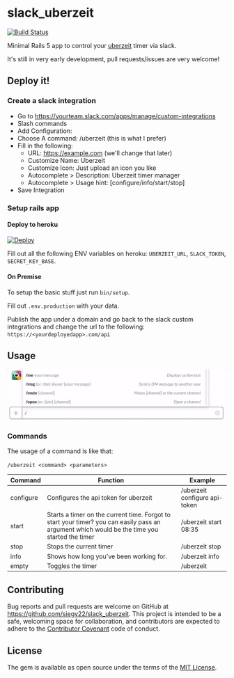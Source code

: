# slack_uberzeit

[![Build Status](https://travis-ci.org/siegy22/slack_uberzeit.svg?branch=master)](https://travis-ci.org/siegy22/slack_uberzeit)

Minimal Rails 5 app to control your
[uberzeit](https://github.com/ninech/uberzeit) timer via slack.

It's still in very early development, pull requests/issues are very welcome!

## Deploy it!

### Create a slack integration

* Go to https://yourteam.slack.com/apps/manage/custom-integrations
* Slash commands
* Add Configuration:
* Choose A command: /uberzeit (this is what I prefer)
* Fill in the following:
  * URL: https://example.com (we'll change that later)
  * Customize Name: Uberzeit
  * Customize Icon: Just upload an icon you like
  * Autocomplete > Description: Uberzeit timer manager
  * Autocomplete > Usage hint: [configure/info/start/stop]
* Save Integration

### Setup rails app

#### Deploy to heroku

[![Deploy](https://www.herokucdn.com/deploy/button.png)](https://heroku.com/deploy?template=https://github.com/siegy22/slack_uberzeit/tree/master)

Fill out all the following ENV variables on heroku: `UBERZEIT_URL`,
`SLACK_TOKEN`, `SECRET_KEY_BASE`.

#### On Premise

To setup the basic stuff just run `bin/setup`.

Fill out `.env.production` with your data.

Publish the app under a domain and go back to the slack custom integrations and
change the url to the following: `https://<yourdeployedapp>.com/api`


## Usage

![alt text](doc/basic.gif)

### Commands

The usage of a command is like that:

`/uberzeit <command> <parameters>`


| Command       | Function      | Example  |
| ------------- | ------------- | -------- |
| configure     | Configures the api token for uberzeit | /uberzeit configure api-token |
| start         | Starts a timer on the current time. Forgot to start your timer? you can easily pass an argument which would be the time you started the timer | /uberzeit start 08:35
| stop          | Stops the current timer | /uberzeit stop |
| info          | Shows how long you've been working for.  | /uberzeit info |
| empty         | Toggles the timer | /uberzeit |

## Contributing

Bug reports and pull requests are welcome on GitHub at https://github.com/siegy22/slack_uberzeit. This project is intended to be a safe, welcoming space for collaboration, and contributors are expected to adhere to the [Contributor Covenant](contributor-covenant.org) code of conduct.


## License

The gem is available as open source under the terms of the [MIT License](http://opensource.org/licenses/MIT).
